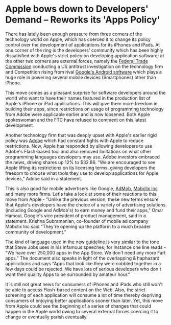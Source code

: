 # Apple bows down to Developers' Demand – Reworks its 'Apps Policy'

There has lately been enough pressure from three corners of the technology world on Apple, which has coerced it to change its policy control over the development of applications for its iPhones and iPads. At one corner of the ring is the developers' community which has been highly dissatisfied with Apple's strict policy on developing application software; at the other two corners are external forces, namely the <a href="http://www.ftc.gov/">Federal Trade Commission</a> conducting a US antitrust investigation on the technology firm and Competition rising from rival <a href="http://www.android.com/">Google's Android software</a> which plays a huge role in powering several mobile devices (Smartphones) other than iPhone.

This move comes as a pleasant surprise for software developers around the world who want to have their names featured in the production list of Apple's iPhone or iPad applications. This will give them more freedom in building their apps, since restrictions on usage of programming technology from Adobe were applicable earlier and is now loosened. Both Apple spokeswoman and the FTC have refused to comment on this latest development.

Another technology firm that was deeply upset with Apple's earlier rigid policy was <a href="http://www.adobe.com/">Adobe</a> which had constant fights with Apple to reduce restrictions. Now, Apple has responded by allowing developers to use Adobe's Flash-based tool and also removed limitations on what other programming languages developers may use.  Adobe investors embraced the news, driving shares up 12% to $32.86. "We are encouraged to see Apple lifting its restrictions on its licensing terms, giving developers the freedom to choose what tools they use to develop applications for Apple devices," Adobe said in a statement. 

This is also good for mobile advertisers like Google, <a href="http://www.admob.com/">AdMob</a>, <a href="http://www.mobclix.com/">Mobclix Inc</a> and many more firms. Let's take a look at some of their reactions to this move from Apple - "Unlike the previous version, these new terms ensure that Apple's developers have the choice of a variety of advertising solutions (including Google and AdMob's) to earn money and fund their apps," Omar Hamoui, Google's vice president of product management, said in a statement. Krishna Subramanian, co-founder of mobile ad company Mobclix Inc said "They're opening up the platform to a much broader community of development."

The kind of language used in the new guideline is very similar to the tone that Steve Jobs uses in his infamous speeches; for instance one line reads - "We have over 250,000 apps in the App Store. We don't need any more Fart apps." The document also speaks in light of the overlapping & haphazard applications and says "Apps that look like they were cobbled together in a few days could be rejected. We have lots of serious developers who don't want their quality Apps to be surrounded by amateur hour."

It is still not great news for consumers of iPhones and iPads who still won't be able to access Flash-based content on the Web. Also, the strict screening of each application will consume a lot of time thereby depriving consumers of enjoying better applications sooner than later. Yet, this move from Apple could see the beginning of a series of changes that could happen in the Apple world owing to several external forces coercing it to change or eventually perish eventually.
